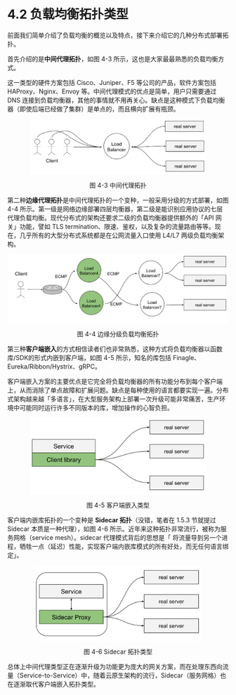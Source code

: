 # 4.2 负载均衡拓扑类型

前面我们简单介绍了负载均衡的概览以及特点，接下来介绍它的几种分布式部署拓扑。

首先介绍的是**中间代理拓扑**，如图 4-3 所示，这也是大家最最熟悉的负载均衡方式。

这一类型的硬件方案包括 Cisco、Juniper、F5 等公司的产品，软件方案包括 HAProxy、Nginx、Envoy 等。中间代理模式的优点是简单，用户只需要通过 DNS 连接到负载均衡器，其他的事情就不用再关心。缺点是这种模式下负载均衡器（即使后端已经做了集群）是单点的，而且横向扩展有瓶颈。

<div  align="center">
	<img src="../assets/balancer.svg" width = "400"  align=center />
	<p>图 4-3 中间代理拓扑</p>
</div>

第二种**边缘代理拓扑**是中间代理拓扑的一个变种，一般采用分级的方式部署，如图 4-4 所示。第一级是网络边缘部署四层均衡器，第二级是能识别应用协议的七层代理负载均衡。现代分布式的架构还要求二级的负载均衡器提供额外的「API 网关」功能，譬如 TLS termination、限速、鉴权，以及复杂的流量路由等等。现在，几乎所有的大型分布式系统都是在公网流量入口使用 L4/L7 两级负载均衡架构。

<div  align="center">
	<img src="../assets/balancer-edge-proxy.svg" width = "600"  align=center />
	<p>图 4-4 边缘分级负载均衡拓扑</p>
</div>

第三种**客户端嵌入**的方式相信读者们也非常熟悉，这种方式将负载均衡器以函数库/SDK的形式内嵌到客户端，如图 4-5 所示，知名的库包括 Finagle、 Eureka/Ribbon/Hystrix、gRPC。

客户端嵌入方案的主要优点是它完全将负载均衡器的所有功能分布到每个客户端上，从而消除了单点故障和扩展问题。缺点是每种使用的语言都要实现一遍。分布式架构越来越「多语言」，在大型服务架构上部署一次升级可能非常痛苦，生产环境中可能同时运行许多不同版本的库，增加操作的心智负担。

<div  align="center">
	<img src="../assets/balancer-sdk.svg" width = "400"  align=center />
	<p>图 4-5 客户端嵌入类型</p>
</div>

客户端内嵌库拓扑的一个变种是 **Sidecar 拓扑**（没错，笔者在 1.5.3 节就提过 Sidecar 本质是一种代理），如图 4-6 所示。近年来这种拓扑非常流行，被称为服务网格（service mesh）。sidecar 代理模式背后的思想是「 将流量导到另一个进程，牺牲一点（延迟）性能，实现客户端内嵌库模式的所有好处，而无任何语言绑定」。

<div  align="center">
	<img src="../assets/balancer-sidecar.svg" width = "380"  align=center />
	<p>图 4-6 Sidecar 拓扑类型</p>
</div>

总体上中间代理类型正在逐渐升级为功能更为庞大的网关方案，而在处理东西向流量（Service-to-Service）中，随着云原生架构的流行，Sidecar（服务网格）也在逐渐取代客户端嵌入拓扑类型。
